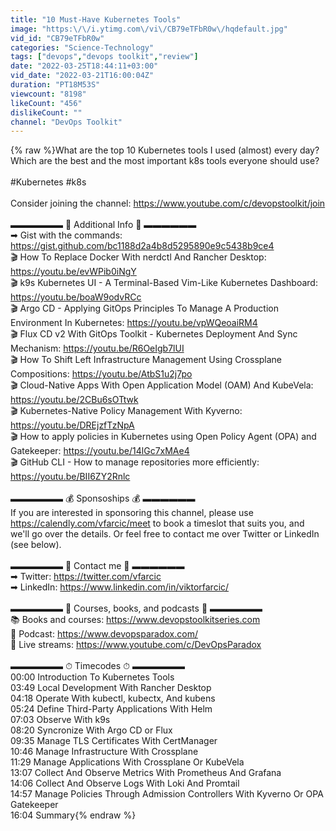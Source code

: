 ```yaml
---
title: "10 Must-Have Kubernetes Tools"
image: "https:\/\/i.ytimg.com\/vi\/CB79eTFbR0w\/hqdefault.jpg"
vid_id: "CB79eTFbR0w"
categories: "Science-Technology"
tags: ["devops","devops toolkit","review"]
date: "2022-03-25T18:44:11+03:00"
vid_date: "2022-03-21T16:00:04Z"
duration: "PT18M53S"
viewcount: "8198"
likeCount: "456"
dislikeCount: ""
channel: "DevOps Toolkit"
---
```

{% raw %}What are the top 10 Kubernetes tools I used (almost) every day? Which are the best and the most important k8s tools everyone should use?<br /><br />#Kubernetes #k8s<br /><br />Consider joining the channel: <a rel="nofollow" target="blank" href="https://www.youtube.com/c/devopstoolkit/join">https://www.youtube.com/c/devopstoolkit/join</a><br /><br />▬▬▬▬▬▬ 🔗 Additional Info 🔗 ▬▬▬▬▬▬ <br />➡  Gist with the commands: <a rel="nofollow" target="blank" href="https://gist.github.com/bc1188d2a4b8d5295890e9c5438b9ce4">https://gist.github.com/bc1188d2a4b8d5295890e9c5438b9ce4</a><br />🎬 How To Replace Docker With nerdctl And Rancher Desktop: <a rel="nofollow" target="blank" href="https://youtu.be/evWPib0iNgY">https://youtu.be/evWPib0iNgY</a><br />🎬 k9s Kubernetes UI - A Terminal-Based Vim-Like Kubernetes Dashboard: <a rel="nofollow" target="blank" href="https://youtu.be/boaW9odvRCc">https://youtu.be/boaW9odvRCc</a><br />🎬 Argo CD - Applying GitOps Principles To Manage A Production Environment In Kubernetes: <a rel="nofollow" target="blank" href="https://youtu.be/vpWQeoaiRM4">https://youtu.be/vpWQeoaiRM4</a><br />🎬 Flux CD v2 With GitOps Toolkit - Kubernetes Deployment And Sync Mechanism: <a rel="nofollow" target="blank" href="https://youtu.be/R6OeIgb7lUI">https://youtu.be/R6OeIgb7lUI</a><br />🎬 How To Shift Left Infrastructure Management Using Crossplane Compositions: <a rel="nofollow" target="blank" href="https://youtu.be/AtbS1u2j7po">https://youtu.be/AtbS1u2j7po</a><br />🎬 Cloud-Native Apps With Open Application Model (OAM) And KubeVela: <a rel="nofollow" target="blank" href="https://youtu.be/2CBu6sOTtwk">https://youtu.be/2CBu6sOTtwk</a><br />🎬 Kubernetes-Native Policy Management With Kyverno: <a rel="nofollow" target="blank" href="https://youtu.be/DREjzfTzNpA">https://youtu.be/DREjzfTzNpA</a><br />🎬 How to apply policies in Kubernetes using Open Policy Agent (OPA) and Gatekeeper: <a rel="nofollow" target="blank" href="https://youtu.be/14lGc7xMAe4">https://youtu.be/14lGc7xMAe4</a><br />🎬 GitHub CLI - How to manage repositories more efficiently: <a rel="nofollow" target="blank" href="https://youtu.be/BII6ZY2Rnlc">https://youtu.be/BII6ZY2Rnlc</a><br /><br />▬▬▬▬▬▬ 💰 Sponsoships 💰 ▬▬▬▬▬▬ <br />If you are interested in sponsoring this channel, please use <a rel="nofollow" target="blank" href="https://calendly.com/vfarcic/meet">https://calendly.com/vfarcic/meet</a> to book a timeslot that suits you, and we'll go over the details. Or feel free to contact me over Twitter or LinkedIn (see below).<br /><br />▬▬▬▬▬▬ 👋 Contact me 👋 ▬▬▬▬▬▬ <br />➡  Twitter: <a rel="nofollow" target="blank" href="https://twitter.com/vfarcic">https://twitter.com/vfarcic</a><br />➡  LinkedIn: <a rel="nofollow" target="blank" href="https://www.linkedin.com/in/viktorfarcic/">https://www.linkedin.com/in/viktorfarcic/</a><br /><br />▬▬▬▬▬▬ 🚀 Courses, books, and podcasts 🚀 ▬▬▬▬▬▬<br />📚 Books and courses: <a rel="nofollow" target="blank" href="https://www.devopstoolkitseries.com">https://www.devopstoolkitseries.com</a><br />🎤 Podcast: <a rel="nofollow" target="blank" href="https://www.devopsparadox.com/">https://www.devopsparadox.com/</a><br />💬 Live streams: <a rel="nofollow" target="blank" href="https://www.youtube.com/c/DevOpsParadox">https://www.youtube.com/c/DevOpsParadox</a><br /><br />▬▬▬▬▬▬ ⏱ Timecodes ⏱ ▬▬▬▬▬▬<br />00:00 Introduction To Kubernetes Tools<br />03:49 Local Development With Rancher Desktop<br />04:18 Operate With kubectl, kubectx, And kubens<br />05:24 Define Third-Party Applications With Helm<br />07:03 Observe With k9s<br />08:20 Syncronize With Argo CD or Flux<br />09:35 Manage TLS Certificates With CertManager<br />10:46 Manage Infrastructure With Crossplane<br />11:29 Manage Applications With Crossplane Or KubeVela<br />13:07 Collect And Observe Metrics With Prometheus And Grafana<br />14:06 Collect And Observe Logs With Loki And Promtail<br />14:57 Manage Policies Through Admission Controllers With Kyverno Or OPA Gatekeeper<br />16:04 Summary{% endraw %}
